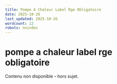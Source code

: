 ```yaml
---
title: Pompe A Chaleur Label Rge Obligatoire
date: 2025-10-26
last_updated: 2025-10-26
wordcount: 12
robots: noindex
---
```


# pompe a chaleur label rge obligatoire

Contenu non disponible – hors sujet.